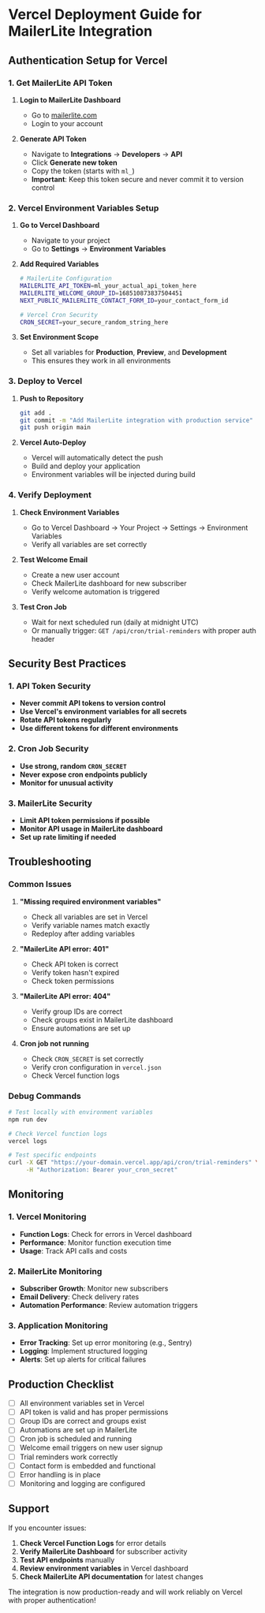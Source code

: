 # Vercel Deployment Guide for MailerLite Integration

## Authentication Setup for Vercel

### 1. Get MailerLite API Token

1. **Login to MailerLite Dashboard**
   - Go to [mailerlite.com](https://mailerlite.com)
   - Login to your account

2. **Generate API Token**
   - Navigate to **Integrations** → **Developers** → **API**
   - Click **Generate new token**
   - Copy the token (starts with `ml_`)
   - **Important**: Keep this token secure and never commit it to version control

### 2. Vercel Environment Variables Setup

1. **Go to Vercel Dashboard**
   - Navigate to your project
   - Go to **Settings** → **Environment Variables**

2. **Add Required Variables**
   ```bash
   # MailerLite Configuration
   MAILERLITE_API_TOKEN=ml_your_actual_api_token_here
   MAILERLITE_WELCOME_GROUP_ID=168510873837504451
   NEXT_PUBLIC_MAILERLITE_CONTACT_FORM_ID=your_contact_form_id
   
   # Vercel Cron Security
   CRON_SECRET=your_secure_random_string_here
   ```

3. **Set Environment Scope**
   - Set all variables for **Production**, **Preview**, and **Development**
   - This ensures they work in all environments

### 3. Deploy to Vercel

1. **Push to Repository**
   ```bash
   git add .
   git commit -m "Add MailerLite integration with production service"
   git push origin main
   ```

2. **Vercel Auto-Deploy**
   - Vercel will automatically detect the push
   - Build and deploy your application
   - Environment variables will be injected during build

### 4. Verify Deployment

1. **Check Environment Variables**
   - Go to Vercel Dashboard → Your Project → Settings → Environment Variables
   - Verify all variables are set correctly

2. **Test Welcome Email**
   - Create a new user account
   - Check MailerLite dashboard for new subscriber
   - Verify welcome automation is triggered

3. **Test Cron Job**
   - Wait for next scheduled run (daily at midnight UTC)
   - Or manually trigger: `GET /api/cron/trial-reminders` with proper auth header

## Security Best Practices

### 1. API Token Security
- **Never commit API tokens to version control**
- **Use Vercel's environment variables for all secrets**
- **Rotate API tokens regularly**
- **Use different tokens for different environments**

### 2. Cron Job Security
- **Use strong, random `CRON_SECRET`**
- **Never expose cron endpoints publicly**
- **Monitor for unusual activity**

### 3. MailerLite Security
- **Limit API token permissions if possible**
- **Monitor API usage in MailerLite dashboard**
- **Set up rate limiting if needed**

## Troubleshooting

### Common Issues

1. **"Missing required environment variables"**
   - Check all variables are set in Vercel
   - Verify variable names match exactly
   - Redeploy after adding variables

2. **"MailerLite API error: 401"**
   - Check API token is correct
   - Verify token hasn't expired
   - Check token permissions

3. **"MailerLite API error: 404"**
   - Verify group IDs are correct
   - Check groups exist in MailerLite dashboard
   - Ensure automations are set up

4. **Cron job not running**
   - Check `CRON_SECRET` is set correctly
   - Verify cron configuration in `vercel.json`
   - Check Vercel function logs

### Debug Commands

```bash
# Test locally with environment variables
npm run dev

# Check Vercel function logs
vercel logs

# Test specific endpoints
curl -X GET "https://your-domain.vercel.app/api/cron/trial-reminders" \
     -H "Authorization: Bearer your_cron_secret"
```

## Monitoring

### 1. Vercel Monitoring
- **Function Logs**: Check for errors in Vercel dashboard
- **Performance**: Monitor function execution time
- **Usage**: Track API calls and costs

### 2. MailerLite Monitoring
- **Subscriber Growth**: Monitor new subscribers
- **Email Delivery**: Check delivery rates
- **Automation Performance**: Review automation triggers

### 3. Application Monitoring
- **Error Tracking**: Set up error monitoring (e.g., Sentry)
- **Logging**: Implement structured logging
- **Alerts**: Set up alerts for critical failures

## Production Checklist

- [ ] All environment variables set in Vercel
- [ ] API token is valid and has proper permissions
- [ ] Group IDs are correct and groups exist
- [ ] Automations are set up in MailerLite
- [ ] Cron job is scheduled and running
- [ ] Welcome email triggers on new user signup
- [ ] Trial reminders work correctly
- [ ] Contact form is embedded and functional
- [ ] Error handling is in place
- [ ] Monitoring and logging are configured

## Support

If you encounter issues:

1. **Check Vercel Function Logs** for error details
2. **Verify MailerLite Dashboard** for subscriber activity
3. **Test API endpoints** manually
4. **Review environment variables** in Vercel dashboard
5. **Check MailerLite API documentation** for latest changes

The integration is now production-ready and will work reliably on Vercel with proper authentication!
